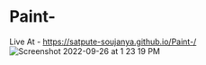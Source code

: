 # Paint-
Live At - https://satpute-soujanya.github.io/Paint-/
![Screenshot 2022-09-26 at 1 23 19 PM](https://user-images.githubusercontent.com/111378423/192222797-5ded3da8-80d1-4879-b7b7-c12b0799e7d6.png)
